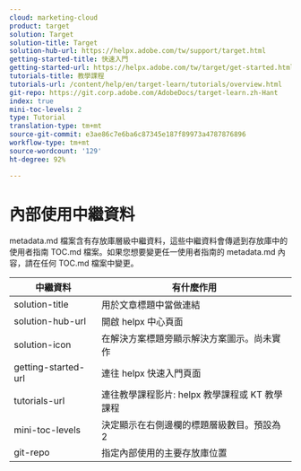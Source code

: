 ```yaml
---
cloud: marketing-cloud
product: target
solution: Target
solution-title: Target
solution-hub-url: https://helpx.adobe.com/tw/support/target.html
getting-started-title: 快速入門
getting-started-url: https://helpx.adobe.com/tw/target/get-started.html
tutorials-title: 教學課程
tutorials-url: /content/help/en/target-learn/tutorials/overview.html
git-repo: https://git.corp.adobe.com/AdobeDocs/target-learn.zh-Hant
index: true
mini-toc-levels: 2
type: Tutorial
translation-type: tm+mt
source-git-commit: e3ae86c7e6ba6c87345e187f89973a4787876896
workflow-type: tm+mt
source-wordcount: '129'
ht-degree: 92%

---
```



# 內部使用中繼資料

metadata.md 檔案含有存放庫層級中繼資料，這些中繼資料會傳遞到存放庫中的使用者指南 TOC.md 檔案。如果您想要變更任一使用者指南的 metadata.md 內容，請在任何 TOC.md 檔案中變更。

| 中繼資料 | 有什麼作用 |
|--- |--- |
| solution-title | 用於文章標題中當做連結 |
| solution-hub-url | 開啟 helpx 中心頁面 |
| solution-icon | 在解決方案標題旁顯示解決方案圖示。尚未實作 |
| getting-started-url | 連往 helpx 快速入門頁面 |
| tutorials-url | 連往教學課程影片: helpx 教學課程或 KT 教學課程 |
| mini-toc-levels | 決定顯示在右側邊欄的標題層級數目。預設為 2 |
| git-repo | 指定內部使用的主要存放庫位置 |
